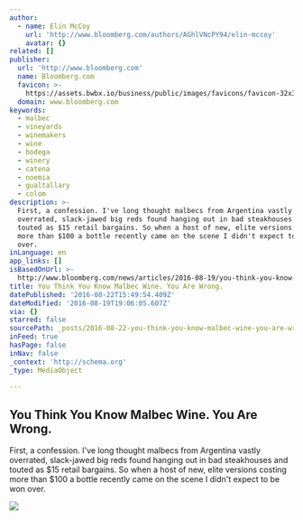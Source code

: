 ```yaml
---
author:
  - name: Elin McCoy
    url: 'http://www.bloomberg.com/authors/AGhlVNcPY94/elin-mccoy'
    avatar: {}
related: []
publisher:
  url: 'http://www.bloomberg.com'
  name: Bloomberg.com
  favicon: >-
    https://assets.bwbx.io/business/public/images/favicons/favicon-32x32-d2b81a9373.png
  domain: www.bloomberg.com
keywords:
  - malbec
  - vineyards
  - winemakers
  - wine
  - bodega
  - winery
  - catena
  - noemia
  - gualtallary
  - colom
description: >-
  First, a confession. I've long thought malbecs from Argentina vastly
  overrated, slack-jawed big reds found hanging out in bad steakhouses and
  touted as $15 retail bargains. So when a host of new, elite versions costing
  more than $100 a bottle recently came on the scene I didn't expect to be won
  over.
inLanguage: en
app_links: []
isBasedOnUrl: >-
  http://www.bloomberg.com/news/articles/2016-08-19/you-think-you-know-malbec-wine-you-are-wrong
title: You Think You Know Malbec Wine. You Are Wrong.
datePublished: '2016-08-22T15:49:54.409Z'
dateModified: '2016-08-19T19:06:05.607Z'
via: {}
starred: false
sourcePath: _posts/2016-08-22-you-think-you-know-malbec-wine-you-are-wrong.md
inFeed: true
hasPage: false
inNav: false
_context: 'http://schema.org'
_type: MediaObject

---
```

<article style=""><h1>You Think You Know Malbec Wine. You Are Wrong.</h1><p>First, a confession. I've long thought malbecs from Argentina vastly overrated, slack-jawed big reds found hanging out in bad steakhouses and touted as $15 retail bargains. So when a host of new, elite versions costing more than $100 a bottle recently came on the scene I didn't expect to be won over.</p><img src="https://assets.bwbx.io/images/users/iqjWHBFdfxIU/iB4Yo_xH7wDo/v0/-1x-1.jpg" /></article>
